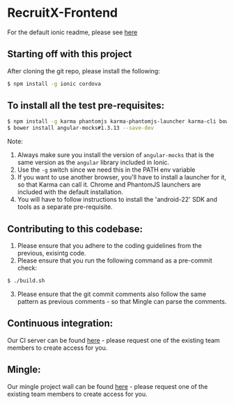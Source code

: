 RecruitX-Frontend
=================

For the default ionic readme, please see [here](/DEFAULT_IONIC_README.md)

## Starting off with this project

After cloning the git repo, please install the following:

```bash
$ npm install -g ionic cordova
```

## To install all the test pre-requisites:

```bash
$ npm install -g karma phantomjs karma-phantomjs-launcher karma-cli bower jasmine karma-jasmine karma-chrome-launcher --save-dev
$ bower install angular-mocks#1.3.13 --save-dev
```
Note:
  1. Always make sure you install the version of `angular-mocks` that is the same version as the `angular` library included in Ionic.
  2. Use the `-g` switch since we need this in the PATH env variable
  3. If you want to use another browser, you'll have to install a launcher for it, so that Karma can call it. Chrome and PhantomJS launchers are included with the default installation.
  4. You will have to follow instructions to install the 'android-22' SDK and tools as a separate pre-requisite.

## Contributing to this codebase:

1. Please ensure that you adhere to the coding guidelines from the previous, exisintg code.
2. Please ensure that you run the following command as a pre-commit check:
  ```bash
  $ ./build.sh
  ```
3. Please ensure that the git commit comments also follow the same pattern as previous comments - so that Mingle can parse the comments.

## Continuous integration:
Our CI server can be found [here](http://10.134.125.194:8153/go/pipelines) - please request one of the existing team members to create access for you.

## Mingle:
Our mingle project wall can be found [here](https://recruitx.mingle.thoughtworks.com/projects/recruit_x/overview) - please request one of the existing team members to create access for you.
